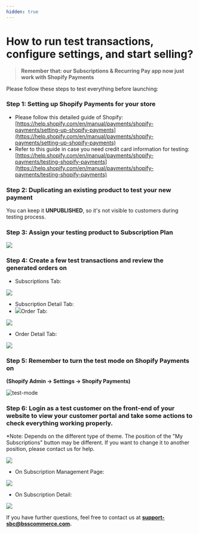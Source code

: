 ```yaml
---
hidden: true
---
```


# How to run test transactions, configure settings, and start selling?



> **Remember that: our Subscriptions & Recurring Pay app now just work with Shopify Payments**

Please follow these steps to test everything before launching:

### Step 1: Setting up Shopify Payments for your store <a href="#step-1-setting-up-shopify-payments-for-your-store" id="step-1-setting-up-shopify-payments-for-your-store"></a>

* Please follow this detailed guide of Shopify: [https://help.shopify.com/en/manual/payments/shopify-payments/setting-up-shopify-payments](https://help.shopify.com/en/manual/payments/shopify-payments/setting-up-shopify-payments)
* Refer to this guide in case you need credit card information for testing: [https://help.shopify.com/en/manual/payments/shopify-payments/testing-shopify-payments](https://help.shopify.com/en/manual/payments/shopify-payments/testing-shopify-payments)

### Step 2: Duplicating an existing product to test your new payment <a href="#step-2-duplicating-an-existing-product-to-test-your-new-payment" id="step-2-duplicating-an-existing-product-to-test-your-new-payment"></a>

You can keep it **UNPUBLISHED**, so it's not visible to customers during testing process.

### Step 3: Assign your testing product to Subscription Plan <a href="#step-3-assign-your-testing-product-to-subscription-plan" id="step-3-assign-your-testing-product-to-subscription-plan"></a>

![](http://wiki.bsscommerce.com/wp-content/uploads/2021/04/subscription-plan-example-1.png)

### Step 4: Create a few test transactions and review the generated orders on <a href="#step-4-create-a-few-test-transactions-and-review-the-generated-orders-on" id="step-4-create-a-few-test-transactions-and-review-the-generated-orders-on"></a>

* Subscriptions Tab:

![](http://wiki.bsscommerce.com/wp-content/uploads/2021/02/5.2.png)

* Subscription Detail Tab:
* ![](http://wiki.bsscommerce.com/wp-content/uploads/2021/02/5.3.png)Order Tab:

![](http://wiki.bsscommerce.com/wp-content/uploads/2021/02/5.4.png)

* Order Detail Tab:

![](http://wiki.bsscommerce.com/wp-content/uploads/2021/02/5.5.png)

### Step 5: Remember to turn the test mode on Shopify Payments on <a href="#step-5-remember-to-turn-the-test-mode-on-shopify-payments-on" id="step-5-remember-to-turn-the-test-mode-on-shopify-payments-on"></a>

**(Shopify Admin -> Settings -> Shopify Payments)**

![test-mode](http://wiki.bsscommerce.com/wp-content/uploads/2021/04/test-mode.png)

### Step 6: Login as a test customer on the front-end of your website to view your customer portal and take some actions to check everything working properly. <a href="#step-6-login-as-a-test-customer-on-the-front-end-of-your-website-to-view-your-customer-portal-and-ta" id="step-6-login-as-a-test-customer-on-the-front-end-of-your-website-to-view-your-customer-portal-and-ta"></a>

\*Note: Depends on the different type of theme. The position of the "My Subscriptions" button may be different. If you want to change it to another position, please contact us for help.

![](http://wiki.bsscommerce.com/wp-content/uploads/2021/02/5.6.png)

* On Subscription Management Page:

![](http://wiki.bsscommerce.com/wp-content/uploads/2021/02/5.7.png)

* On Subscription Detail:

![](http://wiki.bsscommerce.com/wp-content/uploads/2021/02/5.8.png)

If you have further questions, feel free to contact us at [**support-sbc@bsscommerce.com**](mailto:support-sbc@bsscommerce.com)**.**
